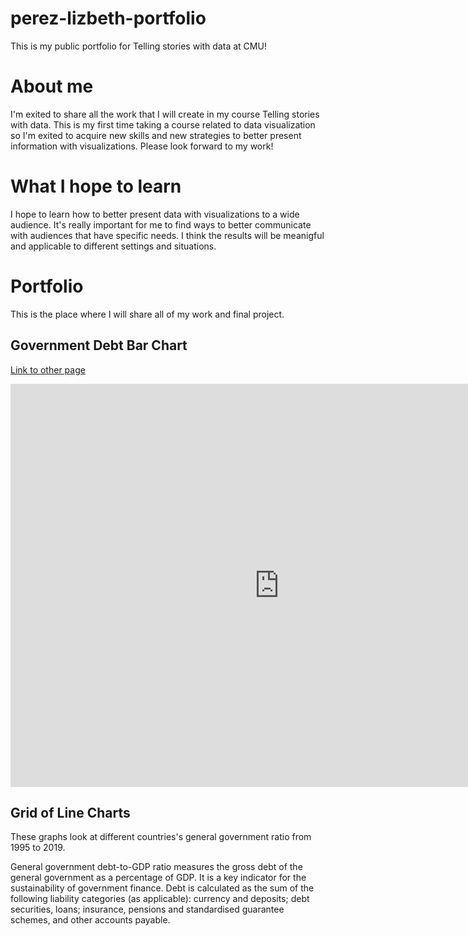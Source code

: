 # perez-lizbeth-portfolio
This is my public portfolio for Telling stories with data at CMU! 

# About me 
I'm exited to share all the work that I will create in my course Telling stories with data. This is my first time taking a course related to data visualization so I'm exited to acquire new skills and new strategies to better present information with visualizations. Please look forward to my work!  

# What I hope to learn 
I hope to learn how to better present data with visualizations to a wide audience. It's really important for me to find ways to better communicate with audiences that have specific needs. I think the results will be meanigful and applicable to different settings and situations. 

# Portfolio
This is the place where I will share all of my work and final project. 

## Government Debt Bar Chart

[Link to other page](/dataviz2.md)

<iframe src="https://data.oecd.org/chart/6BhT" width="860" height="645" style="border: 0" mozallowfullscreen="true" webkitallowfullscreen="true" allowfullscreen="true"><a href="https://data.oecd.org/chart/6BhT" target="_blank">OECD Chart: General government debt, Total, % of GDP, Annual, 2020</a></iframe>

## Grid of Line Charts

These graphs look at different countries's general government ratio from 1995 to 2019.

General government debt-to-GDP ratio measures the gross debt of the general government as a percentage of GDP. 
It is a key indicator for the sustainability of government finance. 
Debt is calculated as the sum of the following liability categories (as applicable): currency and deposits; debt securities, loans; insurance, pensions and standardised guarantee schemes, and other accounts payable. 

<div class="flourish-embed flourish-chart" data-src="visualisation/8567894"><script src="https://public.flourish.studio/resources/embed.js"></script></div>
